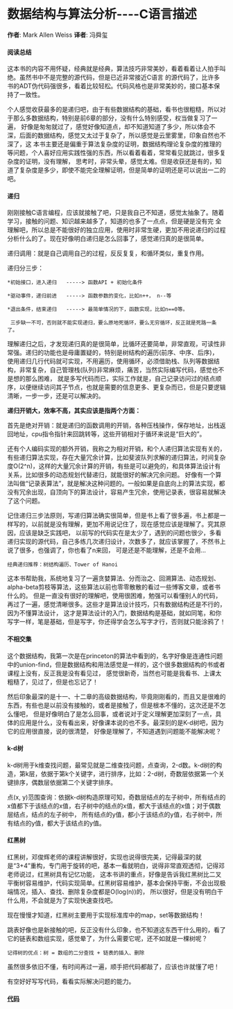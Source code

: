 # 数据结构与算法分析----C语言描述
**作者**: Mark Allen Weiss **译者**: 冯舜玺

#### 阅读总结
这本书的内容不用怀疑，经典就是经典，算法技巧非常美妙，看着看着让人拍手叫绝。虽然书中不是完整的源代码，但是已近非常接近C语言
的源代码了，比许多书的ADT伪代码强很多，看着比较轻松。代码风格也是非常美妙的，接口基本保持了一致性。

个人感觉收获最多的是递归吧，由于有些数据结构的基础，看书也很粗糙，所以对于那么多数据结构，特别是前6章的部分，没有什么特别感受，权当做复习了一遍，
好像是匆匆就过了，感觉好像知道点，却不知道知道了多少，所以体会不深，后面的数据结构，感觉又太过于复杂了，所以感觉是云里雾里，印象自然也不深了，这
本书主要还是偏重于算法复杂度的证明，数据结构理论复杂度的推理的等问题，个人喜好应用实践性强的东西，所以看着看着，常常看见就跳过，很多复杂度的证明，没有理解，
思考时，非常头晕，感觉太难。但是收获还是有的，知道了复杂度是多少，即使不能完全理解证明，但是简单的证明还是可以说出一二的吧。

#### 递归
刚刚接触C语言编程，应该就接触了吧，只是我自己不知道，感觉太抽象了。随着学习，接触的问题、知识越来越多了，知道的也多了一点点，但是硬是没有完
全理解吧，所以总是不能很好的独立应用，使用时非常生硬，更加不用说递归的过程分析什么的了。现在好像明白递归是怎么回事了，感觉递归真的是很简单。

递归调用：就是自己调用自己的过程，反反复复，和循环类似，重复作用。

递归分三步：
  
    *初始接口，进入递归   -----> 函数API + 初始化条件
    
    *驱动事件，递归前进   -----> 函数参数的变化，比如n++， n--等
    
    *退出条件，结束递归   -----> 最简单情况的下，函数实现，比如n==0等。
  
     三步缺一不可，否则就不能实现递归，要么原地死循环，要么无穷循环，反正就是死路一条了。

理解递归之后，才发现递归真的是很简单，比循环还要简单，非常直观，可读性非常强。递归的功能也是毋庸置疑的，特别是树结构的遍历(前序、中序、后序)，
使用递归几行代码就可实现，不用遍历，使用循环，必须借助栈、队列等数据结构，非常复杂，自己管理栈(队列)非常麻烦，痛苦，当然实际编写代码，感觉也不是想的那么困难，
就是多写代码而已，实际工作就是，自己记录访问过的结点顺序，以便继续访问其子节点，也就是需要的信息更多、更复杂而已，但是只要逻辑清晰，一步一步，还是可以解决的。

**递归开销大，效率不高，其实应该是指两个方面：**

首先是绝对开销：就是递归的函数调用的开销，各种压栈操作，保存地址，出栈返回地址，cpu指令指针来回跳转等，这些开销相对于循环来说是“巨大的”。

还有个人编码实现的额外开销，我称之为相对开销，和个人递归算法实现有关的，有些递归算法实现，存在大量冗余计算，比如斐波队列求解的递归算法，时间复杂度O(2^n)，这样的大量冗余计算的开销，有些是可以避免的，和具体算法设计有关系，比如很多的动态规划代替递归，就能很好的解决冗余问题。
好像有一个算法叫做“记录表算法”，就是解决这种问题的。一般如果是自底向上的算法实现，都没有冗余出现，自顶向下的算法设计，容易产生冗余，使用记录表，很容易就解决了这个问题。

记住递归三步法原则，写递归算法确实很简单，但是书上看了很多遍，书上都是一样写的，以前就是没有理解，更加不用说记住了，现在感觉应该是理解了。究其原因，应该是缺乏实践吧，
以前写的代码实在是太少了，遇到的问题也很少，多看递归实现的源代码，自己多练几次递归设计，次数多了，就应该掌握了，不然书上说了很多，也强调了，你也看了n来回，
可是还是不能理解，还是不会用...

    经典递归推荐：树结构遍历、Tower of Hanoi

这本书帮助我，系统地复习了一遍贪婪算法、分而治之、回溯算法、动态规划、alpha-beta剪枝等算法，这些算法以前也零零散散的看过一些博客文章，或者书什么的。
但是一直没有很好的理解吧，使用很困难，勉强可以看懂别人的代码，再过了一遍，感觉清晰很多。这些才是算法设计技巧，只有数据结构还是不行的，因为不懂算法设计，
这才是算法设计的入门，数据结构是基础，就如同笔，和你写字一样，笔是基础，但是写字，你还得学会怎么写字才行，否则就只能涂鸦了！

#### 不相交集
这个数据结构，我第一次是在princeton的算法中看到的，名字好像是连通性问题中的union-find，但是数据结构和用法感觉是一样的，这个很多数据结构的书或者课程上没有，反正我是没有看见过，
感觉很新奇，当然也可能是我看书、上课太粗糙了，见过了，但是也忘记了！

然后印象最深的是十一、十二章的高级数据结构，毕竟刚刚看的，而且又是很难的东西，有些也是以前没有接触的，或者是接触了，但是根本不懂的，这次还是不怎么懂吧，
但是好像明白了是怎么回事，或者说对于定义理解更加深刻了一点，具体的应用是什么，没有看出来，好像课本说的也不多。最深刻的是K-d树吧，因为它的应用很直接，说的很清楚，
好像是理解了，不知道遇到问题能不能解决呢？

#### k-d树 
k-d树用于k维查找问题，最常见就是二维查找问题，点查询，2-d数。k-d树的构造，第k层，依据于第k个关键字，进行排序，比如：2-d树，奇数层依据第一个关键排序，偶数层依据第二个关键字排序。

点(x, y)范围查询：依据k-d树构造原理可知，奇数层结点的左子树中，所有结点的x值都下于该结点的x值，右子树中的结点的x值，都大于该结点的x值；对于偶数层结点，结点的左子树中，
所有结点的y值，都小于该结点的y值，右子树中，所有结点的y值，都大于该结点的y值。

#### 红黑树
红黑树，邓俊辉老师的课程讲解很好，实现也说得很完美，记得最深的就是“3+4”重构，专门用于旋转的吧，基本一看就明白，说得非常直观透彻，记得邓老师说过，红黑树具有记忆功能，
这本书讲的重点，好像是告诉我红黑树比二叉平衡树容易维护，代码实现简单。红黑树容易维护，基本会保持平衡，不会出现极端情况，插入、查找、删除复杂度都是O(log(n))的，
所以很好，但是没有明白干什么用，不会就是为了实现快速查找吧。

现在慢慢才知道，红黑树主要用于实现标准库中的map，set等数据结构！

跳表好像也是新接触的吧，反正没有什么印象，也不知道这东西干什么用的，看了它的链表和数组实现，感觉晕了，为什么需要它呢，还不如就是一棵树呢？

    记得树的优点：树 = 数组的二分查找 + 链表的插入、删除

虽然很多依旧不懂，有时间再过一遍，顺手把代码都敲了，应该也许就懂了吧！


有空好好写写代码，看看实际解决问题的能力。

#### [代码]()
